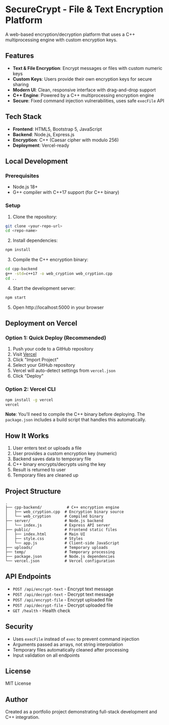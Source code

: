 # SecureCrypt - File & Text Encryption Platform

A web-based encryption/decryption platform that uses a C++ multiprocessing engine with custom encryption keys.

## Features

- **Text & File Encryption**: Encrypt messages or files with custom numeric keys
- **Custom Keys**: Users provide their own encryption keys for secure sharing
- **Modern UI**: Clean, responsive interface with drag-and-drop support
- **C++ Engine**: Powered by a C++ multiprocessing encryption engine
- **Secure**: Fixed command injection vulnerabilities, uses safe `execFile` API

## Tech Stack

- **Frontend**: HTML5, Bootstrap 5, JavaScript
- **Backend**: Node.js, Express.js
- **Encryption**: C++ (Caesar cipher with modulo 256)
- **Deployment**: Vercel-ready

## Local Development

### Prerequisites
- Node.js 18+ 
- G++ compiler with C++17 support (for C++ binary)

### Setup

1. Clone the repository:
```bash
git clone <your-repo-url>
cd <repo-name>
```

2. Install dependencies:
```bash
npm install
```

3. Compile the C++ encryption binary:
```bash
cd cpp-backend
g++ -std=c++17 -o web_cryption web_cryption.cpp
cd ..
```

4. Start the development server:
```bash
npm start
```

5. Open http://localhost:5000 in your browser

## Deployment on Vercel

### Option 1: Quick Deploy (Recommended)

1. Push your code to a GitHub repository
2. Visit [Vercel](https://vercel.com)
3. Click "Import Project"
4. Select your GitHub repository
5. Vercel will auto-detect settings from `vercel.json`
6. Click "Deploy"

### Option 2: Vercel CLI

```bash
npm install -g vercel
vercel
```

**Note**: You'll need to compile the C++ binary before deploying. The `package.json` includes a build script that handles this automatically.

## How It Works

1. User enters text or uploads a file
2. User provides a custom encryption key (numeric)
3. Backend saves data to temporary file
4. C++ binary encrypts/decrypts using the key
5. Result is returned to user
6. Temporary files are cleaned up

## Project Structure

```
.
├── cpp-backend/           # C++ encryption engine
│   ├── web_cryption.cpp  # Encryption binary source
│   └── web_cryption      # Compiled binary
├── server/               # Node.js backend
│   └── index.js          # Express API server
├── public/               # Frontend static files
│   ├── index.html        # Main UI
│   ├── style.css         # Styles
│   └── app.js            # Client-side JavaScript
├── uploads/              # Temporary uploads
├── temp/                 # Temporary processing
├── package.json          # Node.js dependencies
└── vercel.json           # Vercel configuration
```

## API Endpoints

- `POST /api/encrypt-text` - Encrypt text message
- `POST /api/decrypt-text` - Decrypt text message  
- `POST /api/encrypt-file` - Encrypt uploaded file
- `POST /api/decrypt-file` - Decrypt uploaded file
- `GET /health` - Health check

## Security

- Uses `execFile` instead of `exec` to prevent command injection
- Arguments passed as arrays, not string interpolation
- Temporary files automatically cleaned after processing
- Input validation on all endpoints

## License

MIT License

## Author

Created as a portfolio project demonstrating full-stack development and C++ integration.
